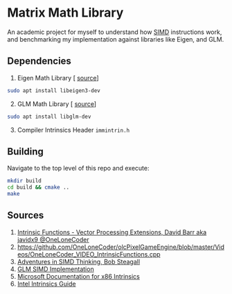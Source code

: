 # Matrix Math Library
An academic project for myself to understand how [SIMD](https://en.wikipedia.org/wiki/Single_instruction,_multiple_data) instructions work, and benchmarking my implementation against libraries like Eigen, and GLM.

## Dependencies
1. Eigen Math Library [ [source](https://gitlab.com/libeigen/eigen)]
```bash
sudo apt install libeigen3-dev
```

2. GLM Math Library [ [source](https://github.com/g-truc/glm)]
```bash
sudo apt install libglm-dev
```

3. Compiler Intrinsics Header `immintrin.h`

## Building
Navigate to the top level of this repo and execute:
```bash
mkdir build
cd build && cmake ..
make
```	

## Sources
1. [ Intrinsic Functions - Vector Processing Extensions, David Barr aka javidx9 @OneLoneCoder ](https://www.youtube.com/watch?v=x9Scb5Mku1g&list=WL&index=14)
2. https://github.com/OneLoneCoder/olcPixelGameEngine/blob/master/Videos/OneLoneCoder_VIDEO_IntrinsicFunctions.cpp
3. [ Adventures in SIMD Thinking, Bob Steagall ](https://www.youtube.com/watch?v=qejTqnxQRcw&t=649s)
4. [ GLM SIMD Implementation ](https://github.com/g-truc/glm/tree/master/glm/simd)
5. [Microsoft Documentation for x86 Intrinsics](https://docs.microsoft.com/en-us/cpp/intrinsics/x86-intrinsics-list?view=msvc-170)
6. [Intel Intrinsics Guide](https://www.intel.com/content/www/us/en/docs/intrinsics-guide/index.html#)